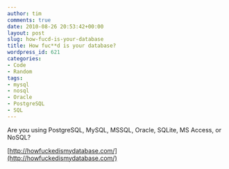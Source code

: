 ```yaml
---
author: tim
comments: true
date: 2010-08-26 20:53:42+00:00
layout: post
slug: how-fucd-is-your-database
title: How fuc**d is your database?
wordpress_id: 621
categories:
- Code
- Random
tags:
- mysql
- nosql
- Oracle
- PostgreSQL
- SQL
---
```


Are you using PostgreSQL, MySQL, MSSQL, Oracle, SQLite, MS Access, or NoSQL?

[http://howfuckedismydatabase.com/](http://howfuckedismydatabase.com/)


